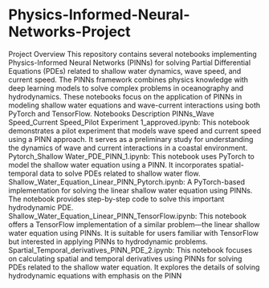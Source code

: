 # Physics-Informed-Neural-Networks-Project
Project Overview
This repository contains several notebooks implementing Physics-Informed Neural Networks (PINNs) for solving Partial Differential Equations (PDEs) related to shallow water dynamics, wave speed, and current speed. The PINNs framework combines physics knowledge with deep learning models to solve complex problems in oceanography and hydrodynamics. These notebooks focus on the application of PINNs in modeling shallow water equations and wave-current interactions using both PyTorch and TensorFlow.
Notebooks Description
PINNs_Wave Speed_Current Speed_Pilot Experiment 1_approved.ipynb: This notebook demonstrates a pilot experiment that models wave speed and current speed using a PINN approach. It serves as a preliminary study for understanding the dynamics of wave and current interactions in a coastal environment.
Pytorch_Shallow Water_PDE_PINN_1.ipynb: This notebook uses PyTorch to model the shallow water equation using a PINN. It incorporates spatial-temporal data to solve PDEs related to shallow water flow.
Shallow_Water_Equation_Linear_PINN_Pytorch.ipynb: A PyTorch-based implementation for solving the linear shallow water equation using PINNs. The notebook provides step-by-step code to solve this important hydrodynamic PDE.
Shallow_Water_Equation_Linear_PINN_TensorFlow.ipynb: This notebook offers a TensorFlow implementation of a similar problem—the linear shallow water equation using PINNs. It is suitable for users familiar with TensorFlow but interested in applying PINNs to hydrodynamic problems.
Spartial_Temporal_derivatives_PINN_PDE_2.ipynb: This notebook focuses on calculating spatial and temporal derivatives using PINNs for solving PDEs related to the shallow water equation. It explores the details of solving hydrodynamic equations with emphasis on the PINN
